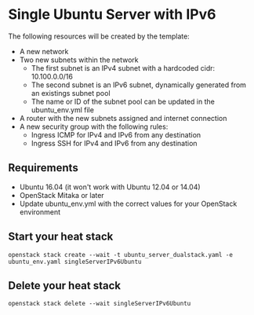 # Single Ubuntu Server with IPv6

The following resources will be created by the template:

* A new network
* Two new subnets within the network
  * The first subnet is an IPv4 subnet with a hardcoded cidr: 10.100.0.0/16
  * The second subnet is an IPv6 subnet, dynamically generated from an existings subnet pool
  * The name or ID of the subnet pool can be updated in the ubuntu_env.yml file
* A router with the new subnets assigned and internet connection
* A new security group with the following rules:
  * Ingress ICMP for IPv4 and IPv6 from any destination
  * Ingress SSH for IPv4 and IPv6 from any destination

## Requirements

* Ubuntu 16.04 (it won't work with Ubuntu 12.04 or 14.04)
* OpenStack Mitaka or later
* Update ubuntu_env.yml with the correct values for your OpenStack environment

## Start your heat stack

`openstack stack create --wait -t ubuntu_server_dualstack.yaml -e ubuntu_env.yaml singleServerIPv6Ubuntu`

## Delete your heat stack

`openstack stack delete --wait singleServerIPv6Ubuntu`
